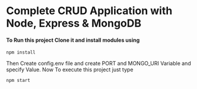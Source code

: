 # Complete CRUD Application with Node, Express & MongoDB

#### To Run this project Clone it and install modules using
```
npm install
```

Then Create config.env file and create PORT and MONGO_URI Variable and specify Value.
Now To execute this project just type
```
npm start
```